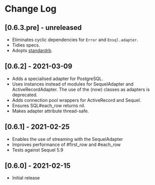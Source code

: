 # Change Log

## [0.6.3.pre] - unreleased

- Eliminates cyclic dependencies for `Error` and `Ensql.adapter`.
- Tidies specs.
- Adopts [standardrb](https://github.com/testdouble/standard).

## [0.6.2] - 2021-03-09

- Adds a specialised adapter for PostgreSQL.
- Uses instances instead of modules for SequelAdapter and ActiveRecordAdapter. The use of the (now) classes as adapters is deprecated.
- Adds connection pool wrappers for ActiveRecord and Sequel.
- Ensures SQL#each_row returns nil.
- Makes adapter attribute thread-safe.

## [0.6.1] - 2021-02-25

- Enables the use of streaming with the SequelAdapter
- Improves performance of #first_row and #each_row
- Tests against Sequel 5.9

## [0.6.0] - 2021-02-15

- Initial release
